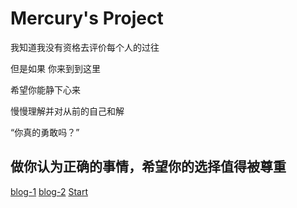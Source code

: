 
# Mercury's Project

我知道我没有资格去评价每个人的过往

但是如果 你来到到这里

希望你能静下心来

慢慢理解并对从前的自己和解

“你真的勇敢吗？”

## 做你认为正确的事情，希望你的选择值得被尊重

[blog-1](https://jdbewl.github.io/)
[blog-2](https://jdbewl.github.io/async)
[Start](README)

